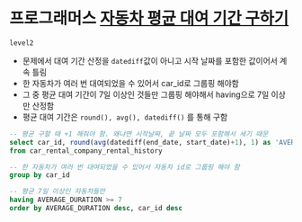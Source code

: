 # 프로그래머스 [자동차 평균 대여 기간 구하기](https://school.programmers.co.kr/learn/courses/30/lessons/157342)
`level2`
- 문제에서 대여 기간 산정을 `datediff`값이 아니고 시작 날짜를 포함한 값이어서 계속 틀림
- 한 자동차가 여러 번 대여되었을 수 있어서 car_id로 그룹핑 해야함
- 그 중 평균 대여 기간이 7일 이상인 것들만 그룹핑 해야해서 having으로 7일 이상만 산정함
- 평균 대여 기간은 `round(), avg(), datediff()` 를 통해 구함
```sql
-- 평균 구할 때 +1 해줘야 함. 왜냐면 시작날짜, 끝 날짜 모두 포함해서 세기 때문
select car_id, round(avg(datediff(end_date, start_date)+1), 1) as 'AVERAGE_DURATION' 
from car_rental_company_rental_history

-- 한 자동차가 여러 번 대여되었을 수 있어서 자동차 id로 그룹핑 해야 함
group by car_id

-- 평균 7일 이상인 자동차들만
having AVERAGE_DURATION >= 7
order by AVERAGE_DURATION desc, car_id desc
```
